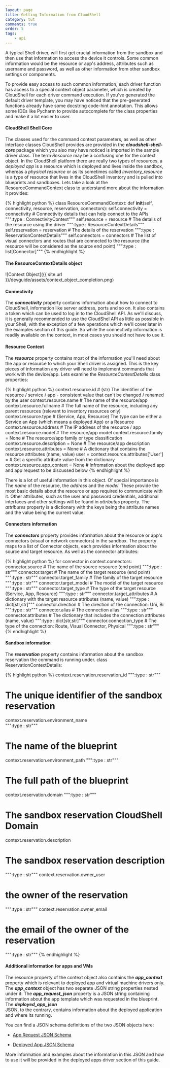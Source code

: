 ```yaml
---
layout: page
title: Getting Information from CloudShell
category: tut
comments: true
order: 5
tags:
    - api
---
```

A typical Shell driver, will first get crucial information from the sandbox and then use that information
to access the device it controls. Some common information would be the resource or app's address, attributes
such as username and password, as well as other information from other sandbox settings or components.

To provide easy access to such common information, each driver function has access to a special context object parameter,
which is created by CloudShell for each driver command execution. If you've generated the default driver template,
you may have noticed that the pre-generated functions already have some docstring code-hint annotation.
This allows some IDEs like Pycharm to provide autocomplete for the class properties and make it a lot easier to user.

#### CloudShell Shell Core

The classes used for the command context parameters, as well as other interface classes CloudShell provides are provided
in the **_cloudshell-shell-core_** package which you also may have noticed is imported in the sample driver class.
The term _Resource_ may be a confusing one for the context object. In the CloudShell platform there are really two types
of resources, a _deployed app_ is a resource which is deployed and lives inside the sandbox, whereas a _physical resource_
or as its sometimes called _inventory_resource_ is a type of resource that lives in the CloudShell inventory and is pulled into
blueprints and sandboxes.
Lets take a look at the ResourceCommandContext class to understand more about the information it provides:

{% highlight python %}
class ResourceCommandContext:
    def __init__(self, connectivity, resource, reservation, connectors):
        self.connectivity = connectivity                # Connectivity details that can help connect to the APIs
        """:type : ConnectivityContext"""
        self.resource = resource                        # The details of the resource using the driver
        """:type : ResourceContextDetails"""
        self.reservation = reservation                  # The details of the reservation
        """:type : ReservationContextDetails"""
        self.connectors = connectors                    # The list of visual connectors and routes that are connected to the resource (the resource will be considered as the source end point)
        """:type : list[Connector]"""
{% endhighlight %}

#### The ResourceContextDetails object

![Context Object]({{ site.url }}/devguide/assets/context_object_completion.png)

#### Connectivity

The **_connectivity_** property contains information about how to connect to CloudShell, information like server address, ports and so on.
It also contains a token which can be used to log in to the CloudShell API. As we'll discuss, it is generally recommended to use the CloudShel API
as little as possible in your Shell, with the exception of a few operations which we'll cover later in the examples section of this guide.
So while the connectivity information is readily available on the context, in most cases you should not have to use it.

#### Resource Context

The **_resource_** property contains most of the information you'll need about the app or resource to which your Shell driver is assigned.
This is the key pieces of information any driver will need to implement commands that work with the device/app.
Lets examine the _ResourceContextDetails_ class properties:

{% highlight python %}
context.resource.id  # (str) The identifier of the resource / service / app - consistent value that can't be changed / renamed by the user
context.resource.name   # The name of the resource/app
context.resource.fullname   # The full name of the resource, including any parent resources (relevant to inventory resources only)
context.resource.type   # (Service, App, Resource) The type can be either a Service an App (which means a deployed App) or a Resource
context.resource.address   # The IP address of the resource / app
context.resource.model   # The resource/app model
context.resource.family = None  # The resource/app family or type classification
context.resource.description = None  # The resource/app description
context.resource.attributes = None  # A dictionary that contains the resource attributes (name, value)
user = context.resource.attributes['User'] = # Get a specific attribute value from the dictionary
context.resource.app_context = None # Infromation about the deployed app and app request to be discussed below
{% endhighlight %}

There is a lot of useful information in this object. Of special importance is The _name_ of the resource, the _address_ and the _model_. These provide
the most basic details about the resource or app required to communicate with it. Other attributes, such as the user and password credentials, additional
interfaces and other settings will be found in _attributes_ property. The _attributes_ property is a dictionary with the keys being the attribute names
and the value being the current value.

#### Connectors information

The **_connectors_** property provides information about the resource or app's connectors (visual or network connectors) in the sandbox.
The property maps to a list of Connector objects, each provides information about the source and target resource. As
well as the connector attributes:

{% highlight python %}
for connector in context.connectors:
    connector.source  # The name of the source resource (end point)
    """:type : str"""
    connector.target  # The name of the target resource (end point)
    """:type : str"""
    connector.target_family   # The family of the target resource
    """:type : str"""
    connector.target_model   # The model of the target resource
    """:type : str"""
    connector.target_type   # The type of the target resource  (Service, App, Resource)
    """:type : str"""
    connector.target_attributes   # A dictionary with the target resource attributes (name, value)
    """:type : dict[str,str]"""
    connector.direction   # The direction of the connection: Uni, Bi
    """:type : str"""
    connector.alias  # The connection alias
    """:type : str"""
    connector.attributes   # The dictionary that includes the connection attributes (name, value)
    """:type : dict[str,str]"""
    connector.connection_type   # The type of the connection: Route, Visual Connector, Physical
    """:type : str"""
{% endhighlight %}

#### Sandbox information

The **_reservation_** property contains information about the sandbox reservation the command is running under.
class ReservationContextDetails:

{% highlight python %}
context.reservation.reservation_id
""":type : str"""
# The unique identifier of the sandbox reservation
context.reservation.environment_name  
""":type : str"""
# The name of the blueprint
context.reservation.environment_path
""":type : str"""
# The full path of the blueprint
context.reservation.domain
""":type : str"""
# The sandbox reservation CloudShell Domain        
context.reservation.description
# The sandbox reservation description
""":type : str"""
context.reservation.owner_user  
# the owner of the reservation
""":type : str"""
context.reservation.owner_email
# the email of the owner of the reservation
""":type : str"""
{% endhighlight %}

#### Additional information for apps and VMs

The resource property of the context object also contains the **_app_context_** property which is relevant to deployed app and virtual
machine drivers only. The **_app_context_** object has two separate JSON string properties nested under it: The **_app_request_json_**
property is a JSON string containing information about the app template which was requested in the blueprint. The **_deployed_app_json_**  
JSON, to the contrary, contains information about the deployed application and where its running.

You can find a JSON schema definitions of the two JSON objects here:

* [App Request JSON Schema](https://github.com/QualiSystems/cloudshell-shell-core/blob/dev/cloudshell/shell/core/schemas/app_request.json)

* [Deployed App JSON Schema](https://github.com/QualiSystems/cloudshell-shell-core/blob/dev/cloudshell/shell/core/schemas/deployed_app.json)

More information and examples about the information in this JSON and how to use it will be provided in the deployed apps driver
section of this guide.
